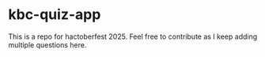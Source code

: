 # kbc-quiz-app
 This is a repo for hactoberfest 2025. Feel free to contribute as I keep adding multiple questions here.

